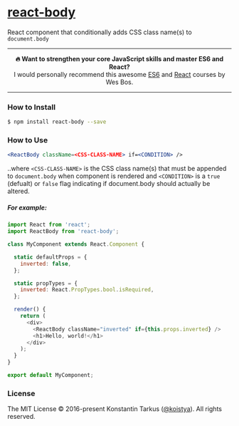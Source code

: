 # [react-body](https://www.npmjs.com/package/react-body)

React component that conditionally adds CSS class name(s) to `document.body`

- - -

<p align="center">
  <b>🔥 Want to strengthen your core JavaScript skills and master ES6 and React?</b><br>
  I would personally recommend this awesome <a href="https://es6.io/friend/konstantin">ES6</a>
  and <a href="https://reactforbeginners.com/friend/konstantin">React</a> courses by Wes Bos.
</p>

- - -

### How to Install

```sh
$ npm install react-body --save
```

### How to Use

```jsx
<ReactBody className=<CSS-CLASS-NAME> if=<CONDITION> />
```

..where `<CSS-CLASS-NAME>` is the CSS class name(s) that must be appended to
`document.body` when component is rendered and `<CONDITION>` is a `true`
(defualt) or `false` flag indicating if document.body should actually be
altered.

##### For example:

```js
import React from 'react';
import ReactBody from 'react-body';

class MyComponent extends React.Component {

  static defaultProps = {
    inverted: false,
  };

  static propTypes = {
    inverted: React.PropTypes.bool.isRequired,
  };

  render() {
    return (
      <div>
        <ReactBody className="inverted" if={this.props.inverted} />
        <h1>Hello, world!</h1>
      </div>
    );
  }
}

export default MyComponent;
```

### License

The MIT License © 2016-present Konstantin Tarkus ([@koistya](https://twitter.com/koistya)).  All rights reserved.
